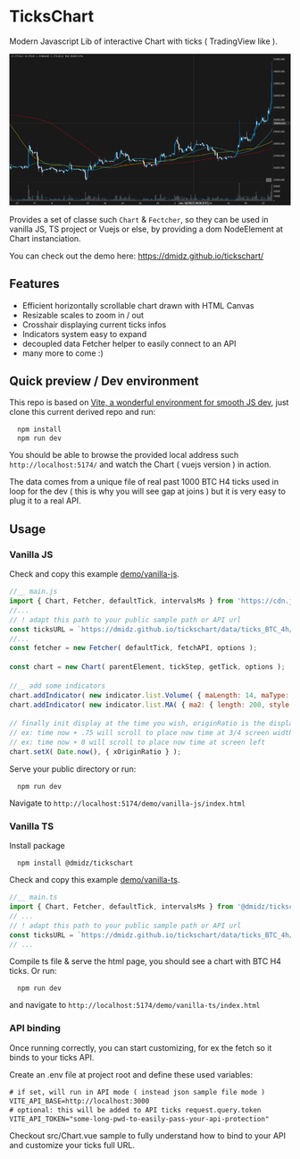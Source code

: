 # TicksChart

Modern Javascript Lib of interactive Chart with ticks ( TradingView like ).

![Chart preview!](/doc/img/chart-screenshot.png "Chart preview")

Provides a set of classe such `Chart` & `Fectcher`, so they can be used in vanilla JS, TS project or Vuejs or else,
by providing a dom NodeElement at Chart instanciation.

You can check out the demo here: https://dmidz.github.io/tickschart/

## Features

- Efficient horizontally scrollable chart drawn with HTML Canvas
- Resizable scales to zoom in / out
- Crosshair displaying current ticks infos
- Indicators system easy to expand
- decoupled data Fetcher helper to easily connect to an API
- many more to come :)

## Quick preview / Dev environment

This repo is based on [Vite, a wonderful environment for smooth JS dev](https://vitejs.dev/), just clone this current
derived repo and run:

      npm install
      npm run dev

You should be able to browse the provided local address such `http://localhost:5174/` and watch the Chart ( vuejs version ) in action.

The data comes from a unique file of real past 1000 BTC H4 ticks used in loop for the dev ( this is why you will see
gap at joins ) but it is very easy to plug it to a real API.

## Usage

### Vanilla JS

Check and copy this example [demo/vanilla-js](https://github.com/dmidz/tickschart/tree/develop/demo/vanilla-js).

```javascript
//__ main.js
import { Chart, Fetcher, defaultTick, intervalsMs } from 'https://cdn.jsdelivr.net/npm/@dmidz/tickschart@0.0/+esm';
//...
// ! adapt this path to your public sample path or API url
const ticksURL = `https://dmidz.github.io/tickschart/data/ticks_BTC_4h/${ sampleTimeStart }-${ ticksPerLoad }.json`;
//...
const fetcher = new Fetcher( defaultTick, fetchAPI, options );

const chart = new Chart( parentElement, tickStep, getTick, options );

//__ add some indicators
chart.addIndicator( new indicator.list.Volume( { maLength: 14, maType: 'ema' } ) );
chart.addIndicator( new indicator.list.MA( { ma2: { length: 200, style: { color: '#ff0000' } } } ) );

// finally init display at the time you wish, originRatio is the displacement of time wanted along the screen width
// ex: time now + .75 will scroll to place now time at 3/4 screen width from left
// ex: time now + 0 will scroll to place now time at screen left
chart.setX( Date.now(), { xOriginRatio } );
```

Serve your public directory or run:

      npm run dev

Navigate to `http://localhost:5174/demo/vanilla-js/index.html`

### Vanilla TS

Install package

      npm install @dmidz/tickschart

Check and copy this example [demo/vanilla-ts](https://github.com/dmidz/tickschart/tree/develop/demo/vanilla-ts).

```typescript
//__ main.ts
import { Chart, Fetcher, defaultTick, intervalsMs } from '@dmidz/tickschart';
// ...
// ! adapt this path to your public sample path or API url
const ticksURL = `https://dmidz.github.io/tickschart/data/ticks_BTC_4h/${ sampleTimeStart }-${ ticksPerLoad }.json`;
// ...

```

Compile ts file & serve the html page, you should see a chart with BTC H4 ticks. Or run:

      npm run dev

and navigate to `http://localhost:5174/demo/vanilla-ts/index.html`

### API binding

Once running correctly, you can start customizing, for ex the fetch so it binds to your ticks API.

Create an .env file at project root and define these used variables:
```
# if set, will run in API mode ( instead json sample file mode )
VITE_API_BASE=http://localhost:3000
# optional: this will be added to API ticks request.query.token
VITE_API_TOKEN="some-long-pwd-to-easily-pass-your-api-protection"
```
Checkout src/Chart.vue sample to fully understand how to bind to your
API and customize your ticks full URL.